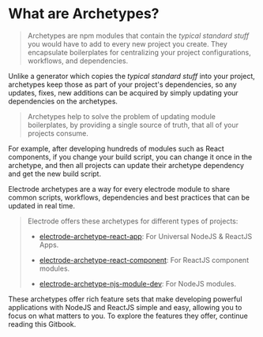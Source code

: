 # What are Archetypes?

> Archetypes are npm modules that contain the _typical standard stuff_ you would have to add to every new project you create.  They encapsulate boilerplates for centralizing your project configurations, workflows, and dependencies.

Unlike a generator which copies the _typical standard stuff_ into your project, archetypes keep those as part of your project's dependencies, so any updates, fixes, new additions can be acquired by simply updating your dependencies on the archetypes.

> Archetypes help to solve the problem of updating module boilerplates, by providing a single source of truth, that all of your projects consume.

For example, after developing hundreds of modules such as React components, if you change your build script, you can change it once in the archetype, and then all projects can update their archetype dependency and get the new build script.

Electrode archetypes are a way for every electrode module to share common scripts, workflows, dependencies and best practices that can be updated in real time.

> Electrode offers these archetypes for different types of projects:
>
> -   [electrode-archetype-react-app](https://github.com/electrode-io/electrode#app-archetype): For Universal NodeJS & ReactJS Apps.
>
> -   [electrode-archetype-react-component](https://github.com/electrode-io/electrode/tree/master/packages/electrode-archetype-react-component): For ReactJS component modules.
>
> -   [electrode-archetype-njs-module-dev](https://github.com/electrode-io/electrode-archetype-njs-module-dev): For NodeJS modules.

These archetypes offer rich feature sets that make developing powerful applications with NodeJS and ReactJS simple and easy, allowing you to focus on what matters to you.  To explore the features they offer, continue reading this Gitbook.
